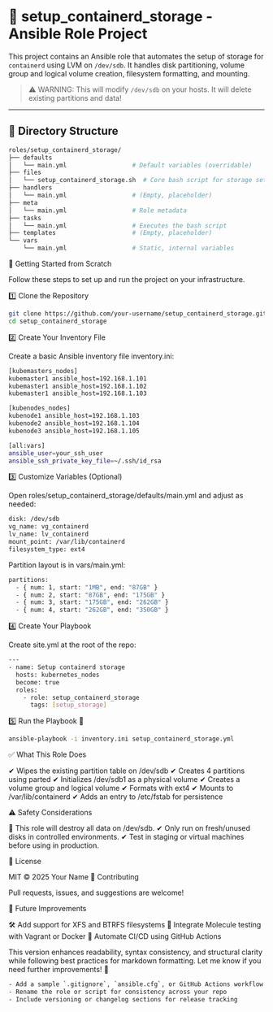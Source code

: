 # 🐳 setup_containerd_storage - Ansible Role Project

This project contains an Ansible role that automates the setup of storage for `containerd` using LVM on `/dev/sdb`. It handles disk partitioning, volume group and logical volume creation, filesystem formatting, and mounting.

> ⚠️ WARNING: This will modify `/dev/sdb` on your hosts. It will delete existing partitions and data!

---

## 📁 Directory Structure

```bash
roles/setup_containerd_storage/
├── defaults
│   └── main.yml                  # Default variables (overridable)
├── files
│   └── setup_containerd_storage.sh  # Core bash script for storage setup
├── handlers
│   └── main.yml                  # (Empty, placeholder)
├── meta
│   └── main.yml                  # Role metadata
├── tasks
│   └── main.yml                  # Executes the bash script
├── templates                     # (Empty, placeholder)
└── vars
    └── main.yml                  # Static, internal variables
```

🚀 Getting Started from Scratch

Follow these steps to set up and run the project on your infrastructure.

1️⃣ Clone the Repository

```bash
git clone https://github.com/your-username/setup_containerd_storage.git
cd setup_containerd_storage
```

2️⃣ Create Your Inventory File

Create a basic Ansible inventory file inventory.ini:

```bash
[kubemasters_nodes]
kubemaster1 ansible_host=192.168.1.101
kubemaster1 ansible_host=192.168.1.102
kubemaster1 ansible_host=192.168.1.103

[kubenodes_nodes]
kubenode1 ansible_host=192.168.1.103
kubenode2 ansible_host=192.168.1.104
kubenode3 ansible_host=192.168.1.105

[all:vars]
ansible_user=your_ssh_user
ansible_ssh_private_key_file=~/.ssh/id_rsa
```

3️⃣ Customize Variables (Optional)

Open roles/setup_containerd_storage/defaults/main.yml and adjust as needed:

```bash
disk: /dev/sdb
vg_name: vg_containerd
lv_name: lv_containerd
mount_point: /var/lib/containerd
filesystem_type: ext4
```

Partition layout is in vars/main.yml:

```bash
partitions:
  - { num: 1, start: "1MB", end: "87GB" }
  - { num: 2, start: "87GB", end: "175GB" }
  - { num: 3, start: "175GB", end: "262GB" }
  - { num: 4, start: "262GB", end: "350GB" }
```

4️⃣ Create Your Playbook

Create site.yml at the root of the repo:

```bash
---
- name: Setup containerd storage
  hosts: kubernetes_nodes
  become: true
  roles:
    - role: setup_containerd_storage
      tags: [setup_storage]
```

5️⃣ Run the Playbook 🎯

```bash
ansible-playbook -i inventory.ini setup_containerd_storage.yml
```
✅ What This Role Does

✔ Wipes the existing partition table on /dev/sdb ✔ Creates 4 partitions using parted ✔ Initializes /dev/sdb1 as a physical volume ✔ Creates a volume group and logical volume ✔ Formats with ext4 ✔ Mounts to /var/lib/containerd ✔ Adds an entry to /etc/fstab for persistence


⚠️ Safety Considerations

🚨 This role will destroy all data on /dev/sdb. ✔ Only run on fresh/unused disks in controlled environments. ✔ Test in staging or virtual machines before using in production.


📜 License

MIT © 2025 Your Name
🤝 Contributing

Pull requests, issues, and suggestions are welcome!

🔮 Future Improvements

🛠 Add support for XFS and BTRFS filesystems 🧪 Integrate Molecule testing with Vagrant or Docker 🚀 Automate CI/CD using GitHub Actions


This version enhances readability, syntax consistency, and structural clarity while following best practices for markdown formatting. Let me know if you need further improvements! 🚀

```bash
- Add a sample `.gitignore`, `ansible.cfg`, or GitHub Actions workflow
- Rename the role or script for consistency across your repo
- Include versioning or changelog sections for release tracking
```    









